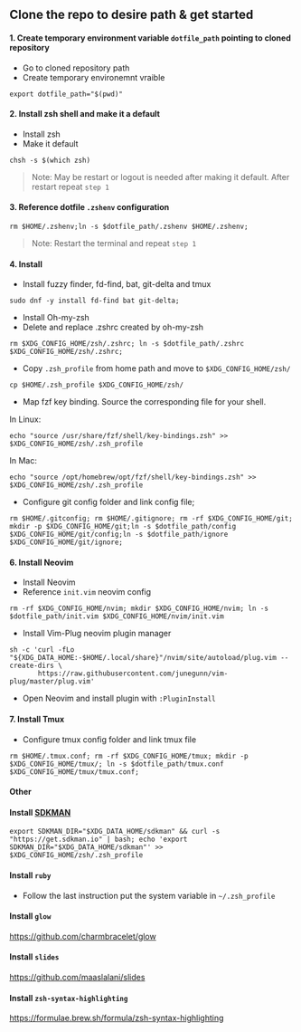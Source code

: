 
## Clone the repo to desire path & get started

#### 1. Create temporary environment variable `dotfile_path` pointing to cloned repository

- Go to cloned repository path 
- Create temporary environemnt vraible
```
export dotfile_path="$(pwd)"
```

#### 2. Install zsh shell and make it a default
- Install zsh
- Make it default
```
chsh -s $(which zsh)
```

> Note: May be restart or logout is needed after making it default. After restart repeat `step 1`

#### 3. Reference dotfile `.zshenv` configuration 

```
rm $HOME/.zshenv;ln -s $dotfile_path/.zshenv $HOME/.zshenv;
```
> Note: Restart the terminal and repeat `step 1`

#### 4. Install 
- Install fuzzy finder, fd-find, bat, git-delta and tmux
```
sudo dnf -y install fd-find bat git-delta; 
```
- Install Oh-my-zsh
- Delete and replace .zshrc created by oh-my-zsh 
```
rm $XDG_CONFIG_HOME/zsh/.zshrc; ln -s $dotfile_path/.zshrc $XDG_CONFIG_HOME/zsh/.zshrc;
```
- Copy `.zsh_profile` from home path and move to `$XDG_CONFIG_HOME/zsh/`
```
cp $HOME/.zsh_profile $XDG_CONFIG_HOME/zsh/
```
- Map fzf key binding. Source the corresponding file for your shell. 

 In Linux:
```
echo "source /usr/share/fzf/shell/key-bindings.zsh" >> $XDG_CONFIG_HOME/zsh/.zsh_profile
```
  In Mac:
```
echo "source /opt/homebrew/opt/fzf/shell/key-bindings.zsh" >> $XDG_CONFIG_HOME/zsh/.zsh_profile
```

- Configure git config folder and link config file;
```
rm $HOME/.gitconfig; rm $HOME/.gitignore; rm -rf $XDG_CONFIG_HOME/git; mkdir -p $XDG_CONFIG_HOME/git;ln -s $dotfile_path/config $XDG_CONFIG_HOME/git/config;ln -s $dotfile_path/ignore $XDG_CONFIG_HOME/git/ignore;
```



#### 6. Install Neovim 
- Install Neovim
- Reference `init.vim` neovim config
```
rm -rf $XDG_CONFIG_HOME/nvim; mkdir $XDG_CONFIG_HOME/nvim; ln -s $dotfile_path/init.vim $XDG_CONFIG_HOME/nvim/init.vim
```
- Install Vim-Plug neovim plugin manager
```
sh -c 'curl -fLo "${XDG_DATA_HOME:-$HOME/.local/share}"/nvim/site/autoload/plug.vim --create-dirs \
       https://raw.githubusercontent.com/junegunn/vim-plug/master/plug.vim'
```
- Open Neovim and install plugin with `:PluginInstall`


#### 7. Install Tmux 

- Configure tmux config folder and link tmux file
```
rm $HOME/.tmux.conf; rm -rf $XDG_CONFIG_HOME/tmux; mkdir -p $XDG_CONFIG_HOME/tmux/; ln -s $dotfile_path/tmux.conf $XDG_CONFIG_HOME/tmux/tmux.conf;
```

#### Other

#### Install <a href="https://sdkman.io/install"> SDKMAN </a>
```
export SDKMAN_DIR="$XDG_DATA_HOME/sdkman" && curl -s "https://get.sdkman.io" | bash; echo 'export SDKMAN_DIR="$XDG_DATA_HOME/sdkman"' >> $XDG_CONFIG_HOME/zsh/.zsh_profile
```


#### Install `ruby`
- Follow the last instruction put the system variable in  `~/.zsh_profile`
 
#### Install `glow`
 https://github.com/charmbracelet/glow

#### Install `slides`
 https://github.com/maaslalani/slides

#### Install `zsh-syntax-highlighting `
 https://formulae.brew.sh/formula/zsh-syntax-highlighting
